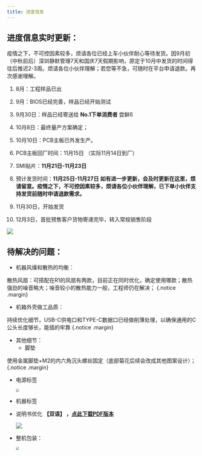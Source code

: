 ```yaml
---
title: 进度信息
---
```




## 进度信息实时更新：

疫情之下，不可控因素较多，烦请各位已经上车小伙伴耐心等待发货。因9月初（中秋前后）深圳静默管理7天和国庆7天假期影响，原定于10月中发货的时间得往后推迟2-3周。烦请各位小伙伴理解；若您等不急，可随时在平台申请退款。再次感谢理解。

1. 8月：工程样品已出

2. 9月：BIOS已经完善，样品已经开始测试

3. 9月30日：样品已经寄送给 **No.1下单消费者** 尝鲜ß

4. 10月8日：最终量产方案确定；

5. 10月10日：PCB主板已外发生产。

6. PCB主板回厂时间：11月15日 （实际11月14日到厂）

7. SMI贴片：**11月21日-11月23日**

8. 预计发货时间：**11月25日-11月27日**
   **如有进一步更新，会及时更新在这里，烦请留意。疫情之下，不可控因素较多，烦请各位小伙伴理解，已下单小伙伴支持发货前随时申请退款需求。**

9. 11月30日，开始发货

10. 12月3日，首批预售客户货物寄递完毕，转入常规销售阶段

   

![](https://yun.swimly.cn/source/ikoolcore/Banner_404.png)

## 待解决的问题：

- 机器风燥和散热的均衡：

散热风扇：可搭配在R1的风扇有两款，目前正在同时优化，确定使用哪款；散热强劲的噪音略大；噪音较小的散热能力一般，工程师仍在解决； {.notice .margin}

- 机箱外壳做工品质：

持续优化细节，USB-C供电口和TYPE-C数据口已经做削薄处理，以确保通用的C公头长度够长，能插的牢靠 {.notice .margin}

- 其他细节：
  - 脚垫

使用金属脚垫+M2的内六角沉头螺丝固定（底部菊花后续会改成其他图案设计）；{.notice .margin}

  - 电源标签

    <img src="https://yun.swimly.cn/source/ikoolcore/power.png" style="zoom:50%;" />

  - 机器标签
    
  - 说明书优化  **【双语】 ，[点此下载PDF版本]()** 

    ![](https://yun.swimly.cn/source/ikoolcore/manual_pdf.png)

  - 整机包装：
  
    <img src="https://yun.swimly.cn/source/ikoolcore/package.png" style="zoom:50%;" />


